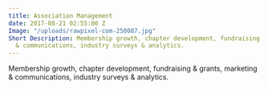 ```yaml
---
title: Association Management
date: 2017-08-21 02:55:00 Z
Image: "/uploads/rawpixel-com-250087.jpg"
Short Description: Membership growth, chapter development, fundraising & grants, marketing
  & communications, industry surveys & analytics.
---
```


Membership growth, chapter development, fundraising & grants, marketing & communications, industry surveys & analytics.
